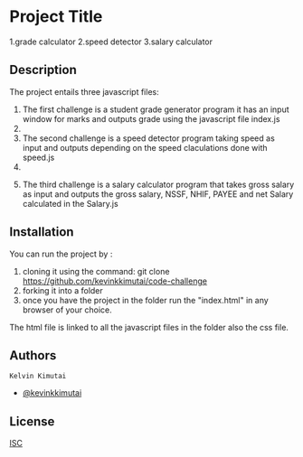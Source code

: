 
# Project Title
1.grade calculator
2.speed detector
3.salary calculator

## Description
The project entails three javascript files: 
1.  The first challenge is a student grade generator program it has an input window for marks and  outputs grade using the javascript file index.js
2.  
3.  The second challenge is a speed detector program taking speed as input and outputs depending on the speed claculations done with speed.js
4.  
5)  The third challenge is a salary calculator program that takes gross salary as input and outputs the gross salary, NSSF, NHIF, PAYEE and net Salary calculated in the Salary.js

## Installation
You can run the project by :
1. cloning it using the command: git clone https://github.com/kevinkkimutai/code-challenge
2. forking it into a folder
3. once you have the project in the folder run the "index.html" in any browser of your choice.

The html file is linked to all the javascript files in the folder also the css file.

## Authors
	Kelvin Kimutai
- [@kevinkkimutai](https://www.github.com/kevinkkimutai)


## License

[ISC](https://choosealicense.com/licenses/isc/)
